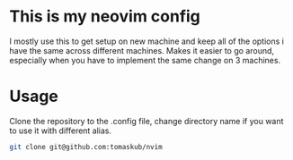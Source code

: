 # This is my neovim config
I mostly use this to get setup on new machine and keep all of the options i have the same across different machines. Makes it easier to go around, especially when you have to implement the same change on 3 machines.

# Usage 
Clone the repository to the .config file, change directory name if you want to use it with different alias. 

``` bash 
git clone git@github.com:tomaskub/nvim
```
